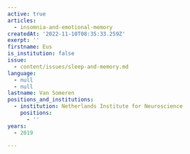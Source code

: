 ```yaml
---
active: true
articles:
  - insomnia-and-emotional-memory
createdAt: '2022-11-10T08:35:33.259Z'
exerpt: ''
firstname: Eus
is_institution: false
issue:
  - content/issues/sleep-and-memory.md
language:
  - null
  - null
lastname: Van Someren
positions_and_institutions:
  - institution: Netherlands Institute for Neuroscience
    positions:
      - ''
years:
  - 2019

---
```

